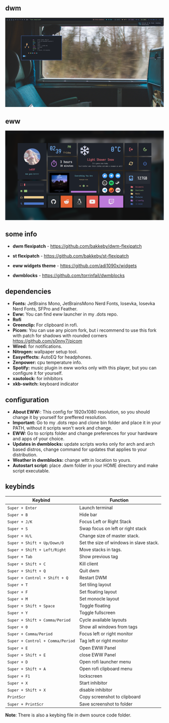 ## dwm

<img src='screens/dwm.png'>

## eww

<img src='screens/eww.png'>

## some info

- **dwm flexipatch** - https://github.com/bakkeby/dwm-flexipatch

- **st flexipatch** - https://github.com/bakkeby/st-flexipatch

- **eww widgets theme** - https://github.com/adi1090x/widgets

- **dwmblocks** - https://github.com/torrinfail/dwmblocks

## dependencies

- **Fonts:** JetBrains Mono, JetBrainsMono Nerd Fonts, Iosevka, Iosevka Nerd Fonts, SFPro and Feather.
- **Eww:** You can find eww launcher in my .dots repo.
- **Rofi**
- **Greenclip:** For clipboard in rofi.
- **Picom:** You can use any picom fork, but i recommend to use this fork with patch for shadows with rounded corners https://github.com/s0nny7/picom
- **Wired:** for notifications.
- **Nitrogen:** wallpaper setup tool.
- **Easyeffects:** AutoEQ for headphones.
- **Zenpower:** cpu temperature info.
- **Spotify:** music plugin in eww works only with this player, but you can configure it for yourself.
- **xautolock:** for inhibitors
- **xkb-switch:** keyboard indicator

## configuration

- **About EWW:**: This config for 1920x1080 resolution, so you should change it by yourself for preffered resolution.
- **Important:** Go to my .dots repo and clone bin folder and place it in your PATH, without it scripts won't work and change.  
- **EWW:** Go to scripts folder and change preferences for your hardware and apps of your choice.
- **Updates in dwmblocks:** update scripts works only for arch and arch based distros, change command for updates that applies to your distribution.
- **Weather in dwmblocks:** change wttr.in location to yours.
- **Autostart script:** place .dwm folder in your HOME directory and make script executable.

## keybinds

|              Keybind            |                 Function                 |
| ------------------------------- | ---------------------------------------- |
| `Super + Enter`                 | Launch terminal                          |
| `Super + B`                     | Hide bar                                 |
| `Super + J/K`                   | Focus Left or Right Stack                |
| `Super + S`                     | Swap focus on left or right stack        |
| `Super + H/L`                   | Change size of master stack.             |
| `Super + Shift + Up/Down/O`     | Set the size of windows in slave stack.  |
| `Super + Shift + Left/Right`    | Move stacks in tags.                     |
| `Super + Tab`                   | Show previous tag                        |
| `Super + Shift + C`             | Kill client                              |
| `Super + Shift + Q`             | Quit dwm                                 |
| `Super + Control + Shift + Q`   | Restart DWM                              |
| `Super + T`                     | Set tiling layout                        |
| `Super + F`                     | Set floating layout                      |
| `Super + M`                     | Set monocle layout                       |
| `Super + Shift + Space`         | Toggle floating                          |
| `Super + Y`                     | Toggle fullscreen                        |
| `Super + Shift + Comma/Period`  | Cycle available layouts                  |
| `Super + 0`                     | Show all windows from tags               |
| `Super + Comma/Period`          | Focus left or right monitor              |
| `Super + Control + Comma/Period`| Tag left or right monitor                |
| `Super + E`                     | Open EWW Panel                           |
| `Super + Shift + E`             | close EWW Panel                          |
| `Super + D`                     | Open rofi launcher menu                  |
| `Super + Shift + A`             | Open rofi clipboard menu                 |
| `Super + F1`                    | lockscreen                               |
| `Super + X`                     | Start inhibitor                          |
| `Super + Shift + X`             | disable inhibitor                        |
| `PrintScr`                      | Copy screenshot to clipboard             |
| `Super + PrintScr`              | Save screenshot to folder                |

**Note**: There is also a keybing file in dwm source code folder.
